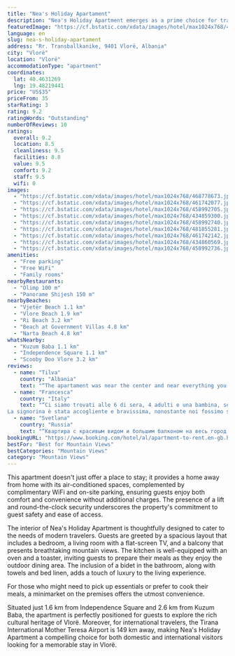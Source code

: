```yaml
---
title: "Nea's Holiday Apartament"
description: "Nea's Holiday Apartment emerges as a prime choice for travelers seeking comfort and convenience in Vlorë."
featuredImage: "https://cf.bstatic.com/xdata/images/hotel/max1024x768/468778673.jpg?k=4290b02ace7a0c473ecfdf278c2685d7e9e8a2591bee5284b636244e9c60bc81&o=&hp=1"
language: en
slug: nea-s-holiday-apartament
address: "Rr. Transballkanike, 9401 Vlorë, Albania"
city: "Vlorë"
location: "Vlorë"
accommodationType: "apartment"
coordinates:
  lat: 40.4631269
  lng: 19.48219441
price: "US$35"
priceFrom: 35
starRating: 3
rating: 9.2
ratingWords: "Outstanding"
numberOfReviews: 10
ratings:
  overall: 9.2
  location: 8.5
  cleanliness: 9.5
  facilities: 8.8
  value: 9.5
  comfort: 9.2
  staff: 9.5
  wifi: 0
images:
  - "https://cf.bstatic.com/xdata/images/hotel/max1024x768/468778673.jpg?k=4290b02ace7a0c473ecfdf278c2685d7e9e8a2591bee5284b636244e9c60bc81&o=&hp=1"
  - "https://cf.bstatic.com/xdata/images/hotel/max1024x768/461742077.jpg?k=66fcc9491f28a43fa0e567baa41d38066ee52f230e9f779ee020fc7a860dea9e&o=&hp=1"
  - "https://cf.bstatic.com/xdata/images/hotel/max1024x768/458992705.jpg?k=987280a83703a8b1a36591275ff9bbc00040e58cf2d203d991ba6a191c30edb7&o=&hp=1"
  - "https://cf.bstatic.com/xdata/images/hotel/max1024x768/434859300.jpg?k=5c3405d62056ff4a2e9f5de5c3fba6f1c2372f72d4aaaa0aeaa0b5cc7b9814bd&o=&hp=1"
  - "https://cf.bstatic.com/xdata/images/hotel/max1024x768/458992740.jpg?k=3e9debf1a0ae2b3666fb81ce85472d9363c56988c35ed0657e07b516270eefd4&o=&hp=1"
  - "https://cf.bstatic.com/xdata/images/hotel/max1024x768/481855281.jpg?k=847d236b2b56092b0919f22df67ef7447f55407cfb061898757587a8f92bf084&o=&hp=1"
  - "https://cf.bstatic.com/xdata/images/hotel/max1024x768/461742142.jpg?k=165e2cbb0455044fc2098879355c89c8fd99637635084287dd8597cb6bd238f8&o=&hp=1"
  - "https://cf.bstatic.com/xdata/images/hotel/max1024x768/434860569.jpg?k=cde0bb454c87ec6303321732ecd985fa12a59e1f61a90917be395e44df83b9be&o=&hp=1"
  - "https://cf.bstatic.com/xdata/images/hotel/max1024x768/458992736.jpg?k=b17e019e028ea552000fc25c9f26e543955d88fe16537de5ffedc59055f3970c&o=&hp=1"
amenities:
  - "Free parking"
  - "Free WiFi"
  - "Family rooms"
nearbyRestaurants:
  - "Olimp 100 m"
  - "Panorame Shijesh 150 m"
nearbyBeaches:
  - "Vjetër Beach 1.1 km"
  - "Vlore Beach 1.9 km"
  - "Ri Beach 3.2 km"
  - "Beach at Government Villas 4.8 km"
  - "Narta Beach 4.8 km"
whatsNearby:
  - "Kuzum Baba 1.1 km"
  - "Independence Square 1.1 km"
  - "Scooby Doo Vlore 3.2 km"
reviews:
  - name: "Tilva"
    country: "Albania"
    text: "“The apartament was near the center and near everything you need,not far from the beach,with beautiful city and sea view,we had a confortabe stay the onwer are very kind for everythin we need.”"
  - name: "Francesca"
    country: "Italy"
    text: "“Ci siamo trovati alle 6 di sera, 4 adulti e una bambina, senza alloggio perché un’altra struttura ci aveva preso in giro.
La signorina è stata accogliente e bravissima, nonostante noi fossimo stanchissimi. Avevamo un appartamento, non molto vicino...”"
  - name: "Svetlana"
    country: "Russia"
    text: "“Квартира с красивым видом и большим балконом на весь город и море, чувствуешь себя как дома, приятная хозяйка, до центра пешком 10 минут, есть парковка”"
bookingURL: "https://www.booking.com/hotel/al/apartment-to-rent.en-gb.html?aid=8035640"
bestFor: "Best for Mountain Views"
bestCategories: "Mountain Views"
category: "Mountain Views"
---
```


This apartment doesn't just offer a place to stay; it provides a home away from home with its air-conditioned spaces, complemented by complimentary WiFi and on-site parking, ensuring guests enjoy both comfort and convenience without additional charges. The presence of a lift and round-the-clock security underscores the property's commitment to guest safety and ease of access.

The interior of Nea's Holiday Apartment is thoughtfully designed to cater to the needs of modern travelers. Guests are greeted by a spacious layout that includes a bedroom, a living room with a flat-screen TV, and a balcony that presents breathtaking mountain views. The kitchen is well-equipped with an oven and a toaster, inviting guests to prepare their meals as they enjoy the outdoor dining area. The inclusion of a bidet in the bathroom, along with towels and bed linen, adds a touch of luxury to the living experience.

For those who might need to pick up essentials or prefer to cook their meals, a minimarket on the premises offers the utmost convenience. 

Situated just 1.6 km from Independence Square and 2.6 km from Kuzum Baba, the apartment is perfectly positioned for guests to explore the rich cultural heritage of Vlorë. Moreover, for international travelers, the Tirana International Mother Teresa Airport is 149 km away, making Nea's Holiday Apartment a compelling choice for both domestic and international visitors looking for a memorable stay in Vlorë.